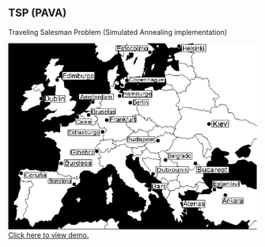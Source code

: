## TSP (PAVA)

Traveling Salesman Problem (Simulated Annealing implementation)

![](https://raw.githubusercontent.com/dazaca/TSP-PAVA-/master/TOOLS/Dibujo_2.bmp)  
[Click here to view demo.](https://youtu.be/5EJRXK8Asu0)
